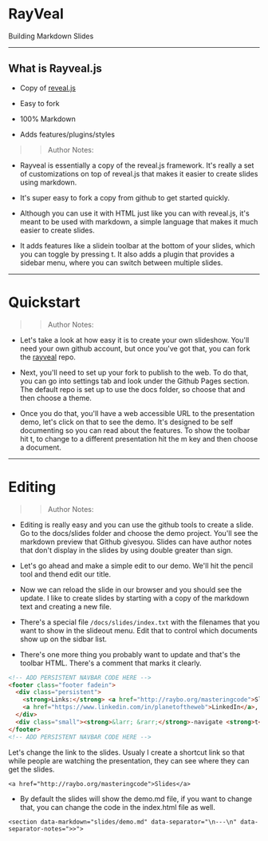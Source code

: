 <!-- .slide: data-state="title" -->
# RayVeal
Building Markdown Slides

---

## What is Rayveal.js

- Copy of [reveal.js](https://github.com/hakimel/reveal.js)

- Easy to fork

- 100% Markdown

- Adds features/plugins/styles


>> Author Notes:

- Rayveal is essentially a copy of the reveal.js framework. It's really a set of customizations on top of reveal.js that makes it easier to create slides using markdown.

- It's super easy to fork a copy from github to get started quickly.

- Although you can use it with HTML just like you can with reveal.js, it's meant to be used with markdown, a simple language that makes it much easier to create slides.

- It adds features like a slidein toolbar at the bottom of your slides, which you can toggle by pressing t. It also adds a plugin that provides a sidebar menu, where you can switch between multiple slides. 

---

<!-- .slide: data-state="title" -->
# Quickstart

>> Author Notes:
- Let's take a look at how easy it is to create your own slideshow. You'll need your own github account, but once you've got that, you can fork the [rayveal](https://github.com/planetoftheweb/rayveal) repo.

- Next, you'll need to set up your fork to publish to the web. To do that, you can go into settings tab and look under the Github Pages section. The default repo is set up to use the docs folder, so choose that and then choose a theme.

- Once you do that, you'll have a web accessible URL to the presentation demo, let's click on that to see the demo. It's designed to be self documenting so you can read about the features. To show the toolbar hit t, to change to a different presentation hit the m key and then choose a document.

---

<!-- .slide: data-state="title" -->
# Editing

>> Author Notes:
- Editing is really easy and you can use the github tools to create a slide. Go to the docs/slides folder and choose the demo project. You'll see the markdown preview that Github givesyou. Slides can have author notes that don't display in the slides by using double greater than sign.
- Let's go ahead and make a simple edit to our demo. We'll hit the pencil tool and thend edit our title.
- Now we can reload the slide in our browser and you should see the update. I like to create slides by starting with a copy of the markdown text and creating a new file.
- There's a special file `/docs/slides/index.txt` with the filenames that you want to show in the slideout menu. Edit that to control which documents show up on the sidbar list.

- There's one more thing you probably want to update and that's the toolbar HTML. There's a comment that marks it clearly.

```html
<!-- ADD PERSISTENT NAVBAR CODE HERE -->
<footer class="footer fadein">
  <div class="persistent">
    <strong>Links:</strong> <a href="http://raybo.org/masteringcode">Slides</a> | <a href="http://github.com/planetoftheweb/masteringcode">Repo</a> | <strong>Contact:</strong>
    <a href="https://www.linkedin.com/in/planetoftheweb">LinkedIn</a>, <a href="http://twitter.com/planetoftheweb">@planetoftheweb</a>, <a href="http://github.com/planetoftheweb">Github</a> | <a href="https://www.linkedin.com/learning/instructors/ray-villalobos">Courses</a>
  </div>
  <div class="small"><strong>&larr; &rarr;</strong>-navigate <strong>t</strong>-toolbar <strong>m</strong>-menu <strong>esc</strong>-overview</div>
</footer>
<!-- ADD PERSISTENT NAVBAR CODE HERE -->
```

Let's change the link to the slides. Usualy I create a shortcut link so that while people are watching the presentation, they can see where they can get the slides.

```
<a href="http://raybo.org/masteringcode">Slides</a>
```

- By default the slides will show the demo.md file, if you want to change that, you can change the  code in the index.html file as well. 

```
<section data-markdown="slides/demo.md" data-separator="\n---\n" data-separator-notes=">>">
```

